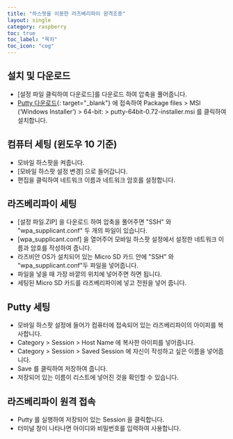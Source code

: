 ```yaml
---
title: "하스팟을 이용한 라즈베리파이 원격조종"
layout: single
category: raspberry
toc: true
toc_label: "목차"
toc_icon: "cog"
---
```


## 설치 및 다운로드
* [설정 파일 클릭하여 다운로드]를 다운로드 하여 압축을 풀어줍니다.
* [Putty 다운로드](https://www.chiark.greenend.org.uk/~sgtatham/putty/latest.html){: target="_blank"}
에 접속하여 Package files > MSI (‘Windows Installer’) > 64-bit: > putty-64bit-0.72-installer.msi 를 클릭하여 설치합니다.


## 컴퓨터 세팅 (윈도우 10 기준)
* 모바일 하스팟을 켜줍니다.
* [모바일 하스팟 설정 변경] 으로 들어갑니다.
* 편집을 클릭하여 네트워크 이름과 네트워크 암호를 설정합니다.

## 라즈베리파이 세팅
* [설정 파일.ZIP] 을 다운로드 하여 압축을 풀어주면 "SSH" 와 "wpa_supplicant.conf" 두 개의 파일이 있습니다.
* [wpa_supplicant.conf] 을 열어주어 모바일 하스팟 설정에서 설정한 네트워크 이름과 암호를 작성하여 줍니다.
* 라즈비안 OS가 설치되어 있는 Micro SD 카드 안에 "SSH" 와 "wpa_supplicant.conf"두 파일을 넣어줍니다.
* 파일을 넣을 때 가장 바깥의 위치에 넣어주면 하면 됩니다.
* 세팅된 Micro SD 카드를 라즈베리파이에 넣고 전원을 넣어 줍니다.

## Putty 세팅
* 모바일 하스팟 설정에 들어가 컴퓨터에 접속되어 있는 라즈베리파이의 아이피를 복사합니다.
* Category > Session > Host Name 에 복사한 아이피를 넣어줍니다.
* Category > Session > Saved Session 에 자신이 작성하고 싶은 이름을 넣어줍니다.
* Save 를 클릭하여 저장하여 줍니다.
* 저장되어 있는 이름이 리스트에 넣어진 것을 확인할 수 있습니다.

## 라즈베리파이 원격 접속
* Putty 를 실행하여 저장되어 있는 Session 을 클릭합니다.
* 터미널 창이 나타나면 아이디와 비밀번호를 입력하여 사용합니다.
